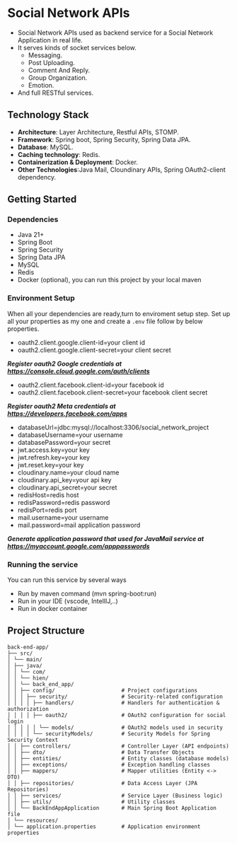 # Social Network APIs
- Social Network APIs used as backend service for a Social Network Application in real life.
- It serves kinds of socket services below.
  - Messaging.
  - Post Uploading.
  - Comment And Reply.
  - Group Organization.
  - Emotion.
- And full RESTful services.
## Technology Stack
- **Architecture**: Layer Architecture, Restful APIs, STOMP.
- **Framework**: Spring boot, Spring Security, Spring Data JPA.
- **Database**: MySQL.
- **Caching technology**: Redis.
- **Containerization & Deployment**: Docker.
- **Other Technologies**:Java Mail, Cloundinary APIs, Spring OAuth2-client dependency.
## Getting Started
### Dependencies
- Java 21+
- Spring Boot
- Spring Security
- Spring Data JPA
- MySQL
- Redis
- Docker (optional), you can run this project by your local maven
### Environment Setup
When all your dependencies are ready,turn to enviroment setup step.
Set up all your properties as my one and create a `.env` file follow by below properties.

- oauth2.client.google.client-id=your client id
- oauth2.client.google.client-secret=your client secret

***Register oauth2 Google credentials at https://console.cloud.google.com/auth/clients***
- oauth2.client.facebook.client-id=your facebook id
- oauth2.client.facebook.client-secret=your facebook client secret

***Register oauth2 Meta credentials at https://developers.facebook.com/apps***
- databaseUrl=jdbc:mysql://localhost:3306/social_network_project
- databaseUsername=your username
- databasePassword=your secret
- jwt.access.key=your key
- jwt.refresh.key=your key
- jwt.reset.key=your key
- cloudinary.name=your cloud name
- cloudinary.api_key=your api key
- cloudinary.api_secret=your secret
- redisHost=redis host
- redisPassword=redis password
- redisPort=redis port
- mail.username=your username 
- mail.password=mail application password

***Generate application password that used for JavaMail service at https://myaccount.google.com/apppasswords***


### Running the service
You can run this service by several ways
- Run by maven command (mvn spring-boot:run)
- Run in your IDE (vscode, IntellIJ,..)
- Run in docker container


## Project Structure
```text
back-end-app/
├── src/
│ └── main/
│ ├── java/
│ │ └── com/
│ │ └── hien/
│ │ └── back_end_app/
│ │ ├── config/                     # Project configurations
│ │ │ ├── security/                 # Security-related configuration
│ │ │ │ ├── handlers/               # Handlers for authentication & authorization
│ │ │ │ ├── oauth2/                 # OAuth2 configuration for social login
│ │ │ │ │ └── models/               # OAuth2 models used in security
│ │ │ │ └── securityModels/         # Security Models for Spring Security Context
│ │ ├── controllers/                # Controller Layer (API endpoints)
│ │ ├── dto/                        # Data Transfer Objects
│ │ ├── entities/                   # Entity classes (database models)
│ │ ├── exceptions/                 # Exception handling classes
│ │ ├── mappers/                    # Mapper utilities (Entity <-> DTO)
│ │ ├── repositories/               # Data Access Layer (JPA Repositories)
│ │ ├── services/                   # Service Layer (Business logic)
│ │ ├── utils/                      # Utility classes
│ │ └── BackEndAppApplication       # Main Spring Boot Application file
│ └── resources/
│ └── application.properties        # Application environment properties
```




